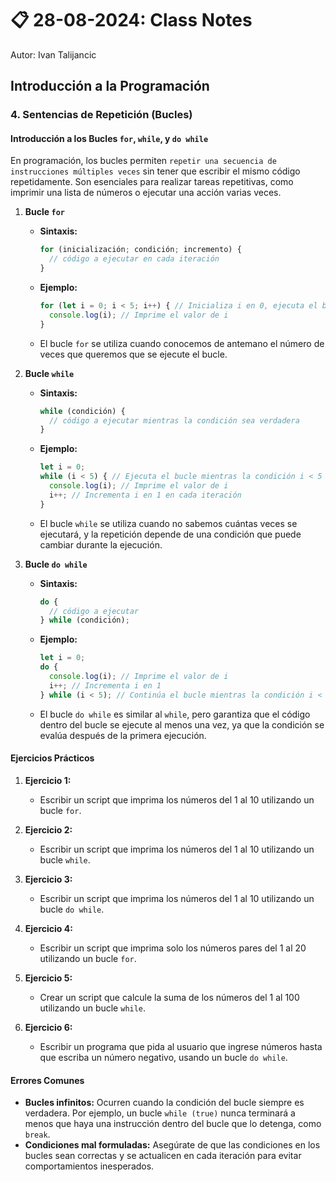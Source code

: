 # 📋 28-08-2024: Class Notes
Autor: Ivan Talijancic

## Introducción a la Programación

### 4. Sentencias de Repetición (Bucles)

#### Introducción a los Bucles `for`, `while`, y `do while`

En programación, los bucles permiten `repetir una secuencia de instrucciones múltiples veces` sin tener que escribir el mismo código repetidamente. Son esenciales para realizar tareas repetitivas, como imprimir una lista de números o ejecutar una acción varias veces.

1. **Bucle `for`**
   - **Sintaxis:**
     ```javascript
     for (inicialización; condición; incremento) {
       // código a ejecutar en cada iteración
     }
     ```
   - **Ejemplo:**
     ```javascript
     for (let i = 0; i < 5; i++) { // Inicializa i en 0, ejecuta el bucle mientras i < 5, incrementa i en cada iteración
       console.log(i); // Imprime el valor de i
     }
     ```
   - El bucle `for` se utiliza cuando conocemos de antemano el número de veces que queremos que se ejecute el bucle.

2. **Bucle `while`**
   - **Sintaxis:**
     ```javascript
     while (condición) {
       // código a ejecutar mientras la condición sea verdadera
     }
     ```
   - **Ejemplo:**
     ```javascript
     let i = 0;
     while (i < 5) { // Ejecuta el bucle mientras la condición i < 5 sea verdadera
       console.log(i); // Imprime el valor de i
       i++; // Incrementa i en 1 en cada iteración
     }
     ```
   - El bucle `while` se utiliza cuando no sabemos cuántas veces se ejecutará, y la repetición depende de una condición que puede cambiar durante la ejecución.

3. **Bucle `do while`**
   - **Sintaxis:**
     ```javascript
     do {
       // código a ejecutar
     } while (condición);
     ```
   - **Ejemplo:**
     ```javascript
     let i = 0;
     do {
       console.log(i); // Imprime el valor de i
       i++; // Incrementa i en 1
     } while (i < 5); // Continúa el bucle mientras la condición i < 5 sea verdadera
     ```
   - El bucle `do while` es similar al `while`, pero garantiza que el código dentro del bucle se ejecute al menos una vez, ya que la condición se evalúa después de la primera ejecución.

#### Ejercicios Prácticos

1. **Ejercicio 1:**
   - Escribir un script que imprima los números del 1 al 10 utilizando un bucle `for`.

2. **Ejercicio 2:**
   - Escribir un script que imprima los números del 1 al 10 utilizando un bucle `while`.

3. **Ejercicio 3:**
   - Escribir un script que imprima los números del 1 al 10 utilizando un bucle `do while`.

4. **Ejercicio 4:**
   - Escribir un script que imprima solo los números pares del 1 al 20 utilizando un bucle `for`.

5. **Ejercicio 5:**
   - Crear un script que calcule la suma de los números del 1 al 100 utilizando un bucle `while`.

6. **Ejercicio 6:**
   - Escribir un programa que pida al usuario que ingrese números hasta que escriba un número negativo, usando un bucle `do while`.

#### Errores Comunes

- **Bucles infinitos:** Ocurren cuando la condición del bucle siempre es verdadera. Por ejemplo, un bucle `while (true)` nunca terminará a menos que haya una instrucción dentro del bucle que lo detenga, como `break`.
- **Condiciones mal formuladas:** Asegúrate de que las condiciones en los bucles sean correctas y se actualicen en cada iteración para evitar comportamientos inesperados.
